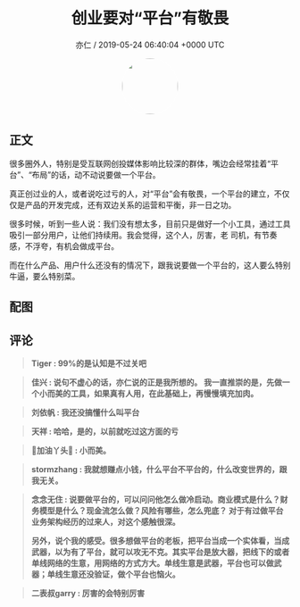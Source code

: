 <h1 align="center">创业要对“平台”有敬畏</h1>
<p align="center">
    <a>亦仁 / 2019-05-24 06:40:04 &#43;0000 UTC</a>
</p>

<div align="center">
    <img src="https://images.zsxq.com/Fn3NQqCN8nuGF86yZPXSbEsl0mb3?e=1590940799&amp;token=kIxbL07-8jAj8w1n4s9zv64FuZZNEATmlU_Vm6zD:pfbNc8W3hS0oYG_hyXXh_rHMHuc=" width="100" height="100" style="border:1px solid;border-radius:50%; color:#ffffff"/>
</div>

## 正文

<div>
很多圈外人，特别是受互联网创投媒体影响比较深的群体，嘴边会经常挂着“平台”、“布局”的话，动不动说要做一个平台。

真正创过业的人，或者说吃过亏的人，对“平台”会有敬畏，一个平台的建立，不仅仅是产品的开发完成，还有双边关系的运营和平衡，非一日之功。

很多时候，听到一些人说：我们没有想太多，目前只是做好一个小工具，通过工具吸引一部分用户，让他们持续用。我会觉得，这个人，厉害，老 司机，有节奏感，不浮夸，有机会做成平台。

而在什么产品、用户什么还没有的情况下，跟我说要做一个平台的，这人要么特别牛逼，要么特别菜。
</div>

## 配图
<div class="image" align="center">

</div>

## 评论

<div align="left">
<div>

<blockquote >
<span> <strong>Tiger : 99%的是认知是不过关吧 </strong></span>
</blockquote>

<blockquote >
<span> <strong>佳兴 : 说句不虚心的话，亦仁说的正是我所想的。
我一直推崇的是，先做一个小而美的工具，如果真有人用，在此基础上，再慢慢填充加肉。 </strong></span>
</blockquote>

<blockquote >
<span> <strong>刘依帆 : 我还没搞懂什么叫平台 </strong></span>
</blockquote>

<blockquote >
<span> <strong>天祥 : 哈哈，是的，以前就吃过这方面的亏 </strong></span>
</blockquote>

<blockquote >
<span> <strong>📖加油丫头💝 : 小而美。 </strong></span>
</blockquote>

<blockquote >
<span> <strong>stormzhang : 我就想赚点小钱，什么平台不平台的，什么改变世界的，跟我无关。 </strong></span>
</blockquote>

<blockquote >
<span> <strong>念念无住 : 说要做平台的，可以问问他怎么做冷启动。商业模式是什么？财务模型是什么？现金流怎么做？风险有哪些，怎么兜底？
对于有过做平台业务架构经历的过来人，对这个感触很深。

另外，说个我的感受。很多想做平台的老板，把平台当成一个实体看，当成武器，以为有了平台，就可以攻无不克。其实平台是放大器，把线下的或者单线网络的生意，用网络的方式方大。单线生意是武器，平台也可以做武器；单线生意还没验证，做个平台也恼火。 </strong></span>
</blockquote>

<blockquote >
<span> <strong>二表叔garry : 厉害的会特别厉害 </strong></span>
</blockquote>

</div>
</div>